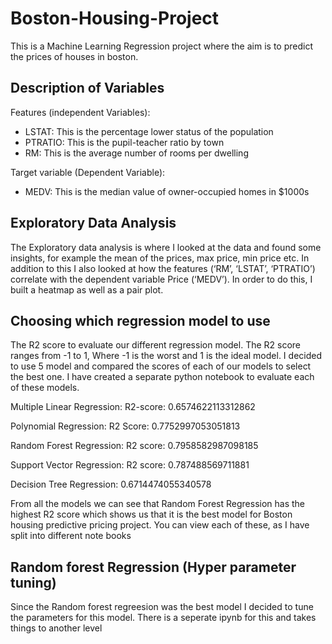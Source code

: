 # Boston-Housing-Project

This is a Machine Learning Regression project where the aim is to predict the prices of houses in boston. 

## Description of Variables 
Features (independent Variables):
- LSTAT: This is the percentage lower status of the population
- PTRATIO: This is the pupil-teacher ratio by town
- RM: This is the average number of rooms per dwelling

Target variable (Dependent Variable):
- MEDV: This is the median value of owner-occupied homes in $1000s

## Exploratory Data Analysis 
The Exploratory data analysis is where I looked at the data and found some insights, for example the mean of the prices, max price, min price etc. In addition to this I also 
looked at how the features (‘RM’, ‘LSTAT’, ‘PTRATIO’) correlate with the dependent variable Price (‘MEDV’). In order to do this, I built a heatmap as well as a pair plot.

## Choosing which regression model to use 
The R2 score to evaluate our different regression model. The R2 score ranges from -1 to 1, Where -1 is the worst and 1 is the ideal model. I decided to use 5 model and
compared the scores of each of our models to select the best one. I have created a separate python notebook to evaluate each of these models.

Multiple Linear Regression:
R2-score: 0.6574622113312862

Polynomial Regression:
R2 Score: 0.7752997053051813

Random Forest Regression:
R2 score: 0.7958582987098185

Support Vector Regression:
R2 score: 0.787488569711881

Decision Tree Regression:
0.6714474055340578

From all the models we can see that Random Forest Regression has the highest R2 score which shows us that it is the best model for Boston housing predictive pricing project.
You can view each of these, as I have split into different note books 

## Random forest Regression (Hyper parameter tuning)
Since the Random forest regreesion was the best model I decided to tune the parameters for this model. There is a seperate ipynb for this and takes things to another level

